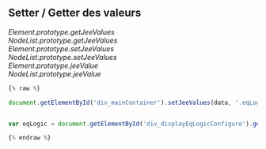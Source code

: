## Setter / Getter des valeurs

*Element.prototype.getJeeValues*  
*NodeList.prototype.getJeeValues*  
*Element.prototype.setJeeValues*  
*NodeList.prototype.setJeeValues*  
*Element.prototype.jeeValue*  
*NodeList.prototype.jeeValue*  


````js
{% raw %}

document.getElementById('div_mainContainer').setJeeValues(data, '.eqLogicAttr')


var eqLogic = document.getElementById('div_displayEqLogicConfigure').getJeeValues('.eqLogicAttr')[0]

{% endraw %}
````